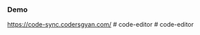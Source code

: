 ### Demo

https://code-sync.codersgyan.com/
#   c o d e - e d i t o r  
 #   c o d e - e d i t o r  
 